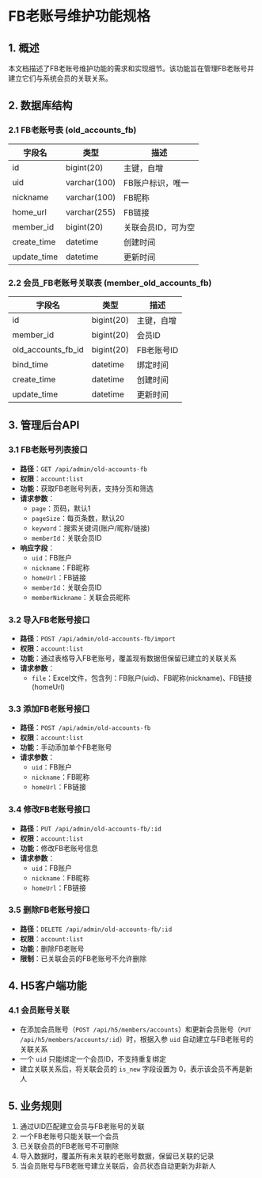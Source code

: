 <!--
 * @Author: diaochan
 * @Date: 2025-04-07 10:32:22
 * @LastEditors: diaochan
 * @LastEditTime: 2025-04-07 10:42:33
 * @Description: 
-->
# FB老账号维护功能规格

## 1. 概述
本文档描述了FB老账号维护功能的需求和实现细节。该功能旨在管理FB老账号并建立它们与系统会员的关联关系。

## 2. 数据库结构

### 2.1 FB老账号表 (old_accounts_fb)
| 字段名 | 类型 | 描述 |
|--------|------|------|
| id | bigint(20) | 主键，自增 |
| uid | varchar(100) | FB账户标识，唯一 |
| nickname | varchar(100) | FB昵称 |
| home_url | varchar(255) | FB链接 |
| member_id | bigint(20) | 关联会员ID，可为空 |
| create_time | datetime | 创建时间 |
| update_time | datetime | 更新时间 |

### 2.2 会员_FB老账号关联表 (member_old_accounts_fb)
| 字段名 | 类型 | 描述 |
|--------|------|------|
| id | bigint(20) | 主键，自增 |
| member_id | bigint(20) | 会员ID |
| old_accounts_fb_id | bigint(20) | FB老账号ID |
| bind_time | datetime | 绑定时间 |
| create_time | datetime | 创建时间 |
| update_time | datetime | 更新时间 |

## 3. 管理后台API

### 3.1 FB老账号列表接口
- **路径**：`GET /api/admin/old-accounts-fb`
- **权限**：`account:list`
- **功能**：获取FB老账号列表，支持分页和筛选
- **请求参数**：
  - `page`：页码，默认1
  - `pageSize`：每页条数，默认20
  - `keyword`：搜索关键词(账户/昵称/链接)
  - `memberId`：关联会员ID
- **响应字段**：
  - `uid`：FB账户
  - `nickname`：FB昵称
  - `homeUrl`：FB链接
  - `memberId`：关联会员ID
  - `memberNickname`：关联会员昵称

### 3.2 导入FB老账号接口
- **路径**：`POST /api/admin/old-accounts-fb/import`
- **权限**：`account:list`
- **功能**：通过表格导入FB老账号，覆盖现有数据但保留已建立的关联关系
- **请求参数**：
  - `file`：Excel文件，包含列：FB账户(uid)、FB昵称(nickname)、FB链接(homeUrl)

### 3.3 添加FB老账号接口
- **路径**：`POST /api/admin/old-accounts-fb`
- **权限**：`account:list`
- **功能**：手动添加单个FB老账号
- **请求参数**：
  - `uid`：FB账户
  - `nickname`：FB昵称
  - `homeUrl`：FB链接

### 3.4 修改FB老账号接口
- **路径**：`PUT /api/admin/old-accounts-fb/:id`
- **权限**：`account:list`
- **功能**：修改FB老账号信息
- **请求参数**：
  - `uid`：FB账户
  - `nickname`：FB昵称
  - `homeUrl`：FB链接

### 3.5 删除FB老账号接口
- **路径**：`DELETE /api/admin/old-accounts-fb/:id`
- **权限**：`account:list`
- **功能**：删除FB老账号
- **限制**：已关联会员的FB老账号不允许删除

## 4. H5客户端功能

### 4.1 会员账号关联
- 在添加会员账号（`POST /api/h5/members/accounts`）和更新会员账号（`PUT /api/h5/members/accounts/:id`）时，根据入参 `uid` 自动建立与FB老账号的关联关系
- 一个 `uid` 只能绑定一个会员ID，不支持重复绑定
- 建立关联关系后，将关联会员的 `is_new` 字段设置为 0，表示该会员不再是新人

## 5. 业务规则
1. 通过UID匹配建立会员与FB老账号的关联
2. 一个FB老账号只能关联一个会员
3. 已关联会员的FB老账号不可删除
4. 导入数据时，覆盖所有未关联的老账号数据，保留已关联的记录
5. 当会员账号与FB老账号建立关联后，会员状态自动更新为非新人 